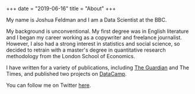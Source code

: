 +++
date = "2019-06-16"
title = "About"
+++

My name is Joshua Feldman and I am a Data Scientist at the BBC.

My background is unconventional. My first degree was in English literature and I began my career working as a copywriter and freelance journalist. However, I also had a strong interest in statistics and social science, so decided to retrain with a master's degree in quantitative research methodology from the London School of Economics.

I have written for a variety of publications, including [The Guardian](https://www.theguardian.com/profile/joshua-feldman) and The Times, and published two projects on [DataCamp](https://www.datacamp.com/instructors/joshuafeldman).

You can follow me on Twitter [here](https://twitter.com/JoshuaFeIdman).